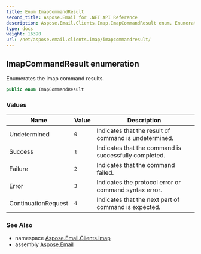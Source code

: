 ```yaml
---
title: Enum ImapCommandResult
second_title: Aspose.Email for .NET API Reference
description: Aspose.Email.Clients.Imap.ImapCommandResult enum. Enumerates the imap command results
type: docs
weight: 16390
url: /net/aspose.email.clients.imap/imapcommandresult/
---
```

## ImapCommandResult enumeration

Enumerates the imap command results.

```csharp
public enum ImapCommandResult
```

### Values

| Name | Value | Description |
| --- | --- | --- |
| Undetermined | `0` | Indicates that the result of command is undetermined. |
| Success | `1` | Indicates that the command is successfully completed. |
| Failure | `2` | Indicates that the command failed. |
| Error | `3` | Indicates the protocol error or command syntax error. |
| ContinuationRequest | `4` | Indicates that the next part of command is expected. |

### See Also

* namespace [Aspose.Email.Clients.Imap](../../aspose.email.clients.imap/)
* assembly [Aspose.Email](../../)


